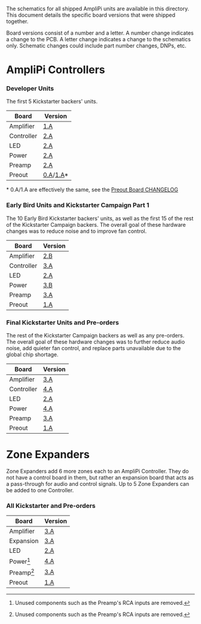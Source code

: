 The schematics for all shipped AmpliPi units are available in this directory.
This document details the specific board versions that were shipped together.

Board versions consist of a number and a letter.
A number change indicates a change to the PCB.
A letter change indicates a change to the schematics only.
Schematic changes could include part number changes, DNPs, etc.

# AmpliPi Controllers

### Developer Units
The first 5 Kickstarter backers' units.

| Board      | Version                                         |
| ---------- | ----------------------------------------------- |
| Amplifier  | [1.A](amplifier_board/amplifier_board_1a.pdf)   |
| Controller | [2.A](controller_board/controller_board_2a.pdf) |
| LED        | [2.A](led_board/led_board_2a.pdf)               |
| Power      | [2.A](power_board/power_board_2a.pdf)           |
| Preamp     | [2.A](preamp_board/preamp_board_2a.pdf)         |
| Preout     | [0.A](preout_board/preout_board_0a.pdf)/[1.A](preout_board/preout_board_1a.pdf)* |

\* 0.A/1.A are effectively the same, see the [Preout Board CHANGELOG](preout_board/CHANGELOG.md)

### Early Bird Units and Kickstarter Campaign Part 1
The 10 Early Bird Kickstarter backers' units,
as well as the first 15 of the rest of the Kickstarter Campaign backers.
The overall goal of these hardware changes was to reduce noise
and to improve fan control.

| Board      | Version                                         |
| ---------- | ----------------------------------------------- |
| Amplifier  | [2.B](amplifier_board/amplifier_board_2b.pdf)   |
| Controller | [3.A](controller_board/controller_board_3a.pdf) |
| LED        | [2.A](led_board/led_board_2a.pdf)               |
| Power      | [3.B](power_board/power_board_3b.pdf)           |
| Preamp     | [3.A](preamp_board/preamp_board_3a.pdf)         |
| Preout     | [1.A](preout_board/preout_board_1a.pdf)         |

### Final Kickstarter Units and Pre-orders
The rest of the Kickstarter Campaign backers as well as any pre-orders.
The overall goal of these hardware changes was to further reduce audio noise,
add quieter fan control, and replace parts unavailable due to the global
chip shortage.

| Board      | Version                                         |
| ---------- | ----------------------------------------------- |
| Amplifier  | [3.A](amplifier_board/amplifier_board_3a.pdf)   |
| Controller | [4.A](controller_board/controller_board_4a.pdf) |
| LED        | [2.A](led_board/led_board_2a.pdf)               |
| Power      | [4.A](power_board/power_board_4a.pdf)           |
| Preamp     | [3.A](preamp_board/preamp_board_3a.pdf)         |
| Preout     | [1.A](preout_board/preout_board_1a.pdf)         |


# Zone Expanders
Zone Expanders add 6 more zones each to an AmpliPi Controller.
They do not have a control board in them, but rather an expansion board
that acts as a pass-through for audio and control signals.
Up to 5 Zone Expanders can be added to one Controller.

### All Kickstarter and Pre-orders

| Board      | Version                                         |
| ---------- | ----------------------------------------------- |
| Amplifier  | [3.A](amplifier_board/amplifier_board_3a.pdf)   |
| Expansion  | [3.A](expansion_board/expansion_board_3a.pdf)   |
| LED        | [2.A](led_board/led_board_2a.pdf)               |
| Power[^1]  | [4.A](power_board/power_board_4a.pdf)           |
| Preamp[^1] | [3.A](preamp_board/preamp_board_3a.pdf)         |
| Preout     | [1.A](preout_board/preout_board_1a.pdf)         |

[^1]: Unused components such as the Preamp's RCA inputs are removed.
